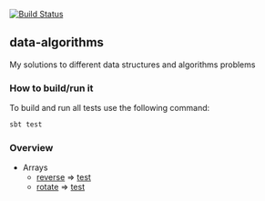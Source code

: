 
[![Build Status](https://travis-ci.org/viktor-podzigun/data-algorithms.svg?branch=master)](https://travis-ci.org/viktor-podzigun/data-algorithms)

## data-algorithms
My solutions to different data structures and algorithms problems

### How to build/run it

To build and run all tests use the following command:
```bash
sbt test
```

### Overview

* Arrays
  * [reverse](src/main/java/algorithms/array/ReverseArray.java) => [test](src/test/scala/algorithms/array/ReverseArraySpec.scala)
  * [rotate](src/main/java/algorithms/array/RotateArray.java) => [test](src/test/scala/algorithms/array/RotateArraySpec.scala)
